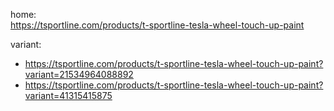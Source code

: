 home:  
https://tsportline.com/products/t-sportline-tesla-wheel-touch-up-paint

variant:
- https://tsportline.com/products/t-sportline-tesla-wheel-touch-up-paint?variant=21534964088892
- https://tsportline.com/products/t-sportline-tesla-wheel-touch-up-paint?variant=41315415875
